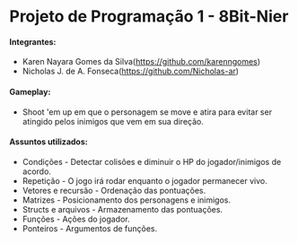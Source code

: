 # Projeto de Programação 1 - 8Bit-Nier

#### Integrantes: 
* Karen Nayara Gomes da Silva(https://github.com/karenngomes)
* Nicholas J. de A. Fonseca(https://github.com/Nicholas-ar)

#### Gameplay:
- Shoot 'em up em que o personagem se move e atira para evitar ser atingido pelos inimigos que vem em sua direção.

#### Assuntos utilizados:
- Condições - Detectar colisões e diminuir o HP do jogador/inimigos de acordo.
- Repetição - O jogo irá rodar enquanto o jogador permanecer vivo.
- Vetores e recursão - Ordenação das pontuações.
- Matrizes - Posicionamento dos personagens e inimigos.
- Structs e arquivos - Armazenamento das pontuações.
- Funções - Ações do jogador.
- Ponteiros - Argumentos de funções.
